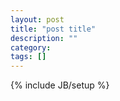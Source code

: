 ```yaml
---
layout: post
title: "post title"
description: ""
category: 
tags: []
---
```

{% include JB/setup %}
